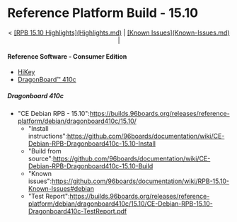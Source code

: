 # Reference Platform Build - 15.10

<p align="center">
  <b></b><
  <a href="#">[RPB 15.10 Highlights](Highlights.md)</a> |
  <a href="#">[Known Issues](Known-Issues.md)</a> |
  <br>

#### Reference Software - Consumer Edition
- [HiKey](ConsumerEdition/HiKey/README.md)
- [DragonBoard™ 410c](ConsumerEdition/DragonBoard-410c/README.md)

##### Dragonboard 410c

- "CE Debian RPB - 15.10":https://builds.96boards.org/releases/reference-platform/debian/dragonboard410c/15.10/
   - "Install instructions":https://github.com/96boards/documentation/wiki/CE-Debian-RPB-Dragonboard410c-15.10-Install
   - "Build from source":https://github.com/96boards/documentation/wiki/CE-Debian-RPB-Dragonboard410c-15.10-Build
   - "Known issues":https://github.com/96boards/documentation/wiki/RPB-15.10-Known-Issues#debian
   - "Test Report":https://builds.96boards.org/releases/reference-platform/debian/dragonboard410c/15.10/CE-Debian-RPB-15.10-Dragonboard410c-TestReport.pdf

